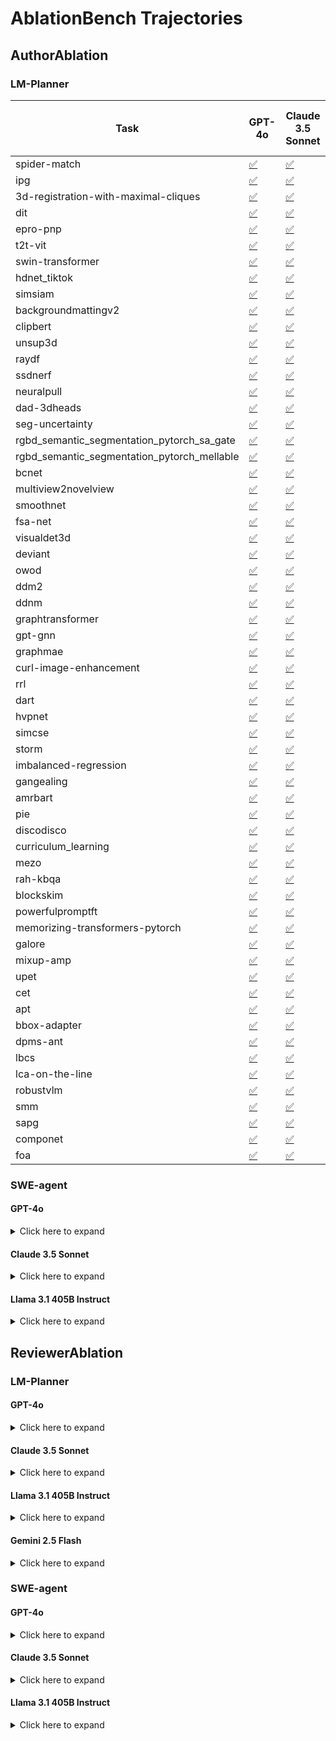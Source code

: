 # AblationBench Trajectories

## AuthorAblation


### LM-Planner

| Task | GPT-4o | Claude 3.5 Sonnet | Llama 3.1 405B Instruct | Gemini 2.5 Flash | o3-mini |
|------|----|----|----|----|----|
| spider-match | [✅](/trajectories/lm-planner/gpt-4o/spider-match) | [✅](/trajectories/lm-planner/claude-35-sonnet/spider-match) | [✅](/trajectories/lm-planner/llama-31-405b-instruct/spider-match) | [✅](/trajectories/lm-planner/gemini-25-flash/spider-match) | [✅](/trajectories/lm-planner/o3-mini/spider-match) |
| ipg | [✅](/trajectories/lm-planner/gpt-4o/ipg) | [✅](/trajectories/lm-planner/claude-35-sonnet/ipg) | [✅](/trajectories/lm-planner/llama-31-405b-instruct/ipg) | [✅](/trajectories/lm-planner/gemini-25-flash/ipg) | [✅](/trajectories/lm-planner/o3-mini/ipg) |
| 3d-registration-with-maximal-cliques | [✅](/trajectories/lm-planner/gpt-4o/3d-registration-with-maximal-cliques) | [✅](/trajectories/lm-planner/claude-35-sonnet/3d-registration-with-maximal-cliques) | [✅](/trajectories/lm-planner/llama-31-405b-instruct/3d-registration-with-maximal-cliques) | [✅](/trajectories/lm-planner/gemini-25-flash/3d-registration-with-maximal-cliques) | [✅](/trajectories/lm-planner/o3-mini/3d-registration-with-maximal-cliques) |
| dit | [✅](/trajectories/lm-planner/gpt-4o/dit) | [✅](/trajectories/lm-planner/claude-35-sonnet/dit) | [✅](/trajectories/lm-planner/llama-31-405b-instruct/dit) | [✅](/trajectories/lm-planner/gemini-25-flash/dit) | [✅](/trajectories/lm-planner/o3-mini/dit) |
| epro-pnp | [✅](/trajectories/lm-planner/gpt-4o/epro-pnp) | [✅](/trajectories/lm-planner/claude-35-sonnet/epro-pnp) | [✅](/trajectories/lm-planner/llama-31-405b-instruct/epro-pnp) | [✅](/trajectories/lm-planner/gemini-25-flash/epro-pnp) | [✅](/trajectories/lm-planner/o3-mini/epro-pnp) |
| t2t-vit | [✅](/trajectories/lm-planner/gpt-4o/t2t-vit) | [✅](/trajectories/lm-planner/claude-35-sonnet/t2t-vit) | [✅](/trajectories/lm-planner/llama-31-405b-instruct/t2t-vit) | [✅](/trajectories/lm-planner/gemini-25-flash/t2t-vit) | [✅](/trajectories/lm-planner/o3-mini/t2t-vit) |
| swin-transformer | [✅](/trajectories/lm-planner/gpt-4o/swin-transformer) | [✅](/trajectories/lm-planner/claude-35-sonnet/swin-transformer) | [✅](/trajectories/lm-planner/llama-31-405b-instruct/swin-transformer) | [✅](/trajectories/lm-planner/gemini-25-flash/swin-transformer) | [✅](/trajectories/lm-planner/o3-mini/swin-transformer) |
| hdnet_tiktok | [✅](/trajectories/lm-planner/gpt-4o/hdnet_tiktok) | [✅](/trajectories/lm-planner/claude-35-sonnet/hdnet_tiktok) | [✅](/trajectories/lm-planner/llama-31-405b-instruct/hdnet_tiktok) | [✅](/trajectories/lm-planner/gemini-25-flash/hdnet_tiktok) | [✅](/trajectories/lm-planner/o3-mini/hdnet_tiktok) |
| simsiam | [✅](/trajectories/lm-planner/gpt-4o/simsiam) | [✅](/trajectories/lm-planner/claude-35-sonnet/simsiam) | [✅](/trajectories/lm-planner/llama-31-405b-instruct/simsiam) | [✅](/trajectories/lm-planner/gemini-25-flash/simsiam) | [✅](/trajectories/lm-planner/o3-mini/simsiam) |
| backgroundmattingv2 | [✅](/trajectories/lm-planner/gpt-4o/backgroundmattingv2) | [✅](/trajectories/lm-planner/claude-35-sonnet/backgroundmattingv2) | [✅](/trajectories/lm-planner/llama-31-405b-instruct/backgroundmattingv2) | [✅](/trajectories/lm-planner/gemini-25-flash/backgroundmattingv2) | [✅](/trajectories/lm-planner/o3-mini/backgroundmattingv2) |
| clipbert | [✅](/trajectories/lm-planner/gpt-4o/clipbert) | [✅](/trajectories/lm-planner/claude-35-sonnet/clipbert) | [✅](/trajectories/lm-planner/llama-31-405b-instruct/clipbert) | [✅](/trajectories/lm-planner/gemini-25-flash/clipbert) | [✅](/trajectories/lm-planner/o3-mini/clipbert) |
| unsup3d | [✅](/trajectories/lm-planner/gpt-4o/unsup3d) | [✅](/trajectories/lm-planner/claude-35-sonnet/unsup3d) | [✅](/trajectories/lm-planner/llama-31-405b-instruct/unsup3d) | [✅](/trajectories/lm-planner/gemini-25-flash/unsup3d) | [✅](/trajectories/lm-planner/o3-mini/unsup3d) |
| raydf | [✅](/trajectories/lm-planner/gpt-4o/raydf) | [✅](/trajectories/lm-planner/claude-35-sonnet/raydf) | [✅](/trajectories/lm-planner/llama-31-405b-instruct/raydf) | [✅](/trajectories/lm-planner/gemini-25-flash/raydf) | [✅](/trajectories/lm-planner/o3-mini/raydf) |
| ssdnerf | [✅](/trajectories/lm-planner/gpt-4o/ssdnerf) | [✅](/trajectories/lm-planner/claude-35-sonnet/ssdnerf) | [✅](/trajectories/lm-planner/llama-31-405b-instruct/ssdnerf) | [✅](/trajectories/lm-planner/gemini-25-flash/ssdnerf) | [✅](/trajectories/lm-planner/o3-mini/ssdnerf) |
| neuralpull | [✅](/trajectories/lm-planner/gpt-4o/neuralpull) | [✅](/trajectories/lm-planner/claude-35-sonnet/neuralpull) | [✅](/trajectories/lm-planner/llama-31-405b-instruct/neuralpull) | [✅](/trajectories/lm-planner/gemini-25-flash/neuralpull) | [✅](/trajectories/lm-planner/o3-mini/neuralpull) |
| dad-3dheads | [✅](/trajectories/lm-planner/gpt-4o/dad-3dheads) | [✅](/trajectories/lm-planner/claude-35-sonnet/dad-3dheads) | [✅](/trajectories/lm-planner/llama-31-405b-instruct/dad-3dheads) | [✅](/trajectories/lm-planner/gemini-25-flash/dad-3dheads) | [✅](/trajectories/lm-planner/o3-mini/dad-3dheads) |
| seg-uncertainty | [✅](/trajectories/lm-planner/gpt-4o/seg-uncertainty) | [✅](/trajectories/lm-planner/claude-35-sonnet/seg-uncertainty) | [✅](/trajectories/lm-planner/llama-31-405b-instruct/seg-uncertainty) | [✅](/trajectories/lm-planner/gemini-25-flash/seg-uncertainty) | [✅](/trajectories/lm-planner/o3-mini/seg-uncertainty) |
| rgbd_semantic_segmentation_pytorch_sa_gate | [✅](/trajectories/lm-planner/gpt-4o/rgbd_semantic_segmentation_pytorch_sa_gate) | [✅](/trajectories/lm-planner/claude-35-sonnet/rgbd_semantic_segmentation_pytorch_sa_gate) | [✅](/trajectories/lm-planner/llama-31-405b-instruct/rgbd_semantic_segmentation_pytorch_sa_gate) | [✅](/trajectories/lm-planner/gemini-25-flash/rgbd_semantic_segmentation_pytorch_sa_gate) | [✅](/trajectories/lm-planner/o3-mini/rgbd_semantic_segmentation_pytorch_sa_gate) |
| rgbd_semantic_segmentation_pytorch_mellable | [✅](/trajectories/lm-planner/gpt-4o/rgbd_semantic_segmentation_pytorch_mellable) | [✅](/trajectories/lm-planner/claude-35-sonnet/rgbd_semantic_segmentation_pytorch_mellable) | [✅](/trajectories/lm-planner/llama-31-405b-instruct/rgbd_semantic_segmentation_pytorch_mellable) | [✅](/trajectories/lm-planner/gemini-25-flash/rgbd_semantic_segmentation_pytorch_mellable) | [✅](/trajectories/lm-planner/o3-mini/rgbd_semantic_segmentation_pytorch_mellable) |
| bcnet | [✅](/trajectories/lm-planner/gpt-4o/bcnet) | [✅](/trajectories/lm-planner/claude-35-sonnet/bcnet) | [✅](/trajectories/lm-planner/llama-31-405b-instruct/bcnet) | [✅](/trajectories/lm-planner/gemini-25-flash/bcnet) | [✅](/trajectories/lm-planner/o3-mini/bcnet) |
| multiview2novelview | [✅](/trajectories/lm-planner/gpt-4o/multiview2novelview) | [✅](/trajectories/lm-planner/claude-35-sonnet/multiview2novelview) | [✅](/trajectories/lm-planner/llama-31-405b-instruct/multiview2novelview) | [✅](/trajectories/lm-planner/gemini-25-flash/multiview2novelview) | [✅](/trajectories/lm-planner/o3-mini/multiview2novelview) |
| smoothnet | [✅](/trajectories/lm-planner/gpt-4o/smoothnet) | [✅](/trajectories/lm-planner/claude-35-sonnet/smoothnet) | [✅](/trajectories/lm-planner/llama-31-405b-instruct/smoothnet) | [✅](/trajectories/lm-planner/gemini-25-flash/smoothnet) | [✅](/trajectories/lm-planner/o3-mini/smoothnet) |
| fsa-net | [✅](/trajectories/lm-planner/gpt-4o/fsa-net) | [✅](/trajectories/lm-planner/claude-35-sonnet/fsa-net) | [✅](/trajectories/lm-planner/llama-31-405b-instruct/fsa-net) | [✅](/trajectories/lm-planner/gemini-25-flash/fsa-net) | [✅](/trajectories/lm-planner/o3-mini/fsa-net) |
| visualdet3d | [✅](/trajectories/lm-planner/gpt-4o/visualdet3d) | [✅](/trajectories/lm-planner/claude-35-sonnet/visualdet3d) | [✅](/trajectories/lm-planner/llama-31-405b-instruct/visualdet3d) | [✅](/trajectories/lm-planner/gemini-25-flash/visualdet3d) | [✅](/trajectories/lm-planner/o3-mini/visualdet3d) |
| deviant | [✅](/trajectories/lm-planner/gpt-4o/deviant) | [✅](/trajectories/lm-planner/claude-35-sonnet/deviant) | [✅](/trajectories/lm-planner/llama-31-405b-instruct/deviant) | [✅](/trajectories/lm-planner/gemini-25-flash/deviant) | [✅](/trajectories/lm-planner/o3-mini/deviant) |
| owod | [✅](/trajectories/lm-planner/gpt-4o/owod) | [✅](/trajectories/lm-planner/claude-35-sonnet/owod) | [✅](/trajectories/lm-planner/llama-31-405b-instruct/owod) | [✅](/trajectories/lm-planner/gemini-25-flash/owod) | [✅](/trajectories/lm-planner/o3-mini/owod) |
| ddm2 | [✅](/trajectories/lm-planner/gpt-4o/ddm2) | [✅](/trajectories/lm-planner/claude-35-sonnet/ddm2) | [✅](/trajectories/lm-planner/llama-31-405b-instruct/ddm2) | [✅](/trajectories/lm-planner/gemini-25-flash/ddm2) | [✅](/trajectories/lm-planner/o3-mini/ddm2) |
| ddnm | [✅](/trajectories/lm-planner/gpt-4o/ddnm) | [✅](/trajectories/lm-planner/claude-35-sonnet/ddnm) | [✅](/trajectories/lm-planner/llama-31-405b-instruct/ddnm) | [✅](/trajectories/lm-planner/gemini-25-flash/ddnm) | [✅](/trajectories/lm-planner/o3-mini/ddnm) |
| graphtransformer | [✅](/trajectories/lm-planner/gpt-4o/graphtransformer) | [✅](/trajectories/lm-planner/claude-35-sonnet/graphtransformer) | [✅](/trajectories/lm-planner/llama-31-405b-instruct/graphtransformer) | [✅](/trajectories/lm-planner/gemini-25-flash/graphtransformer) | [✅](/trajectories/lm-planner/o3-mini/graphtransformer) |
| gpt-gnn | [✅](/trajectories/lm-planner/gpt-4o/gpt-gnn) | [✅](/trajectories/lm-planner/claude-35-sonnet/gpt-gnn) | [✅](/trajectories/lm-planner/llama-31-405b-instruct/gpt-gnn) | [✅](/trajectories/lm-planner/gemini-25-flash/gpt-gnn) | [✅](/trajectories/lm-planner/o3-mini/gpt-gnn) |
| graphmae | [✅](/trajectories/lm-planner/gpt-4o/graphmae) | [✅](/trajectories/lm-planner/claude-35-sonnet/graphmae) | [✅](/trajectories/lm-planner/llama-31-405b-instruct/graphmae) | [✅](/trajectories/lm-planner/gemini-25-flash/graphmae) | [✅](/trajectories/lm-planner/o3-mini/graphmae) |
| curl-image-enhancement | [✅](/trajectories/lm-planner/gpt-4o/curl-image-enhancement) | [✅](/trajectories/lm-planner/claude-35-sonnet/curl-image-enhancement) | [✅](/trajectories/lm-planner/llama-31-405b-instruct/curl-image-enhancement) | [✅](/trajectories/lm-planner/gemini-25-flash/curl-image-enhancement) | [✅](/trajectories/lm-planner/o3-mini/curl-image-enhancement) |
| rrl | [✅](/trajectories/lm-planner/gpt-4o/rrl) | [✅](/trajectories/lm-planner/claude-35-sonnet/rrl) | [✅](/trajectories/lm-planner/llama-31-405b-instruct/rrl) | [✅](/trajectories/lm-planner/gemini-25-flash/rrl) | [✅](/trajectories/lm-planner/o3-mini/rrl) |
| dart | [✅](/trajectories/lm-planner/gpt-4o/dart) | [✅](/trajectories/lm-planner/claude-35-sonnet/dart) | [✅](/trajectories/lm-planner/llama-31-405b-instruct/dart) | [✅](/trajectories/lm-planner/gemini-25-flash/dart) | [✅](/trajectories/lm-planner/o3-mini/dart) |
| hvpnet | [✅](/trajectories/lm-planner/gpt-4o/hvpnet) | [✅](/trajectories/lm-planner/claude-35-sonnet/hvpnet) | [✅](/trajectories/lm-planner/llama-31-405b-instruct/hvpnet) | [✅](/trajectories/lm-planner/gemini-25-flash/hvpnet) | [✅](/trajectories/lm-planner/o3-mini/hvpnet) |
| simcse | [✅](/trajectories/lm-planner/gpt-4o/simcse) | [✅](/trajectories/lm-planner/claude-35-sonnet/simcse) | [✅](/trajectories/lm-planner/llama-31-405b-instruct/simcse) | [✅](/trajectories/lm-planner/gemini-25-flash/simcse) | [✅](/trajectories/lm-planner/o3-mini/simcse) |
| storm | [✅](/trajectories/lm-planner/gpt-4o/storm) | [✅](/trajectories/lm-planner/claude-35-sonnet/storm) | [✅](/trajectories/lm-planner/llama-31-405b-instruct/storm) | [✅](/trajectories/lm-planner/gemini-25-flash/storm) | [✅](/trajectories/lm-planner/o3-mini/storm) |
| imbalanced-regression | [✅](/trajectories/lm-planner/gpt-4o/imbalanced-regression) | [✅](/trajectories/lm-planner/claude-35-sonnet/imbalanced-regression) | [✅](/trajectories/lm-planner/llama-31-405b-instruct/imbalanced-regression) | [✅](/trajectories/lm-planner/gemini-25-flash/imbalanced-regression) | [✅](/trajectories/lm-planner/o3-mini/imbalanced-regression) |
| gangealing | [✅](/trajectories/lm-planner/gpt-4o/gangealing) | [✅](/trajectories/lm-planner/claude-35-sonnet/gangealing) | [✅](/trajectories/lm-planner/llama-31-405b-instruct/gangealing) | [✅](/trajectories/lm-planner/gemini-25-flash/gangealing) | [✅](/trajectories/lm-planner/o3-mini/gangealing) |
| amrbart | [✅](/trajectories/lm-planner/gpt-4o/amrbart) | [✅](/trajectories/lm-planner/claude-35-sonnet/amrbart) | [✅](/trajectories/lm-planner/llama-31-405b-instruct/amrbart) | [✅](/trajectories/lm-planner/gemini-25-flash/amrbart) | [✅](/trajectories/lm-planner/o3-mini/amrbart) |
| pie | [✅](/trajectories/lm-planner/gpt-4o/pie) | [✅](/trajectories/lm-planner/claude-35-sonnet/pie) | [✅](/trajectories/lm-planner/llama-31-405b-instruct/pie) | [✅](/trajectories/lm-planner/gemini-25-flash/pie) | [✅](/trajectories/lm-planner/o3-mini/pie) |
| discodisco | [✅](/trajectories/lm-planner/gpt-4o/discodisco) | [✅](/trajectories/lm-planner/claude-35-sonnet/discodisco) | [✅](/trajectories/lm-planner/llama-31-405b-instruct/discodisco) | [✅](/trajectories/lm-planner/gemini-25-flash/discodisco) | [✅](/trajectories/lm-planner/o3-mini/discodisco) |
| curriculum_learning | [✅](/trajectories/lm-planner/gpt-4o/curriculum_learning) | [✅](/trajectories/lm-planner/claude-35-sonnet/curriculum_learning) | [✅](/trajectories/lm-planner/llama-31-405b-instruct/curriculum_learning) | [✅](/trajectories/lm-planner/gemini-25-flash/curriculum_learning) | [✅](/trajectories/lm-planner/o3-mini/curriculum_learning) |
| mezo | [✅](/trajectories/lm-planner/gpt-4o/mezo) | [✅](/trajectories/lm-planner/claude-35-sonnet/mezo) | [✅](/trajectories/lm-planner/llama-31-405b-instruct/mezo) | [✅](/trajectories/lm-planner/gemini-25-flash/mezo) | [✅](/trajectories/lm-planner/o3-mini/mezo) |
| rah-kbqa | [✅](/trajectories/lm-planner/gpt-4o/rah-kbqa) | [✅](/trajectories/lm-planner/claude-35-sonnet/rah-kbqa) | [✅](/trajectories/lm-planner/llama-31-405b-instruct/rah-kbqa) | [✅](/trajectories/lm-planner/gemini-25-flash/rah-kbqa) | [✅](/trajectories/lm-planner/o3-mini/rah-kbqa) |
| blockskim | [✅](/trajectories/lm-planner/gpt-4o/blockskim) | [✅](/trajectories/lm-planner/claude-35-sonnet/blockskim) | [✅](/trajectories/lm-planner/llama-31-405b-instruct/blockskim) | [✅](/trajectories/lm-planner/gemini-25-flash/blockskim) | [✅](/trajectories/lm-planner/o3-mini/blockskim) |
| powerfulpromptft | [✅](/trajectories/lm-planner/gpt-4o/powerfulpromptft) | [✅](/trajectories/lm-planner/claude-35-sonnet/powerfulpromptft) | [✅](/trajectories/lm-planner/llama-31-405b-instruct/powerfulpromptft) | [✅](/trajectories/lm-planner/gemini-25-flash/powerfulpromptft) | [✅](/trajectories/lm-planner/o3-mini/powerfulpromptft) |
| memorizing-transformers-pytorch | [✅](/trajectories/lm-planner/gpt-4o/memorizing-transformers-pytorch) | [✅](/trajectories/lm-planner/claude-35-sonnet/memorizing-transformers-pytorch) | [✅](/trajectories/lm-planner/llama-31-405b-instruct/memorizing-transformers-pytorch) | [✅](/trajectories/lm-planner/gemini-25-flash/memorizing-transformers-pytorch) | [✅](/trajectories/lm-planner/o3-mini/memorizing-transformers-pytorch) |
| galore | [✅](/trajectories/lm-planner/gpt-4o/galore) | [✅](/trajectories/lm-planner/claude-35-sonnet/galore) | [✅](/trajectories/lm-planner/llama-31-405b-instruct/galore) | [✅](/trajectories/lm-planner/gemini-25-flash/galore) | [✅](/trajectories/lm-planner/o3-mini/galore) |
| mixup-amp | [✅](/trajectories/lm-planner/gpt-4o/mixup-amp) | [✅](/trajectories/lm-planner/claude-35-sonnet/mixup-amp) | [✅](/trajectories/lm-planner/llama-31-405b-instruct/mixup-amp) | [✅](/trajectories/lm-planner/gemini-25-flash/mixup-amp) | [✅](/trajectories/lm-planner/o3-mini/mixup-amp) |
| upet | [✅](/trajectories/lm-planner/gpt-4o/upet) | [✅](/trajectories/lm-planner/claude-35-sonnet/upet) | [✅](/trajectories/lm-planner/llama-31-405b-instruct/upet) | [✅](/trajectories/lm-planner/gemini-25-flash/upet) | [✅](/trajectories/lm-planner/o3-mini/upet) |
| cet | [✅](/trajectories/lm-planner/gpt-4o/cet) | [✅](/trajectories/lm-planner/claude-35-sonnet/cet) | [✅](/trajectories/lm-planner/llama-31-405b-instruct/cet) | [✅](/trajectories/lm-planner/gemini-25-flash/cet) | [✅](/trajectories/lm-planner/o3-mini/cet) |
| apt | [✅](/trajectories/lm-planner/gpt-4o/apt) | [✅](/trajectories/lm-planner/claude-35-sonnet/apt) | [✅](/trajectories/lm-planner/llama-31-405b-instruct/apt) | [✅](/trajectories/lm-planner/gemini-25-flash/apt) | [✅](/trajectories/lm-planner/o3-mini/apt) |
| bbox-adapter | [✅](/trajectories/lm-planner/gpt-4o/bbox-adapter) | [✅](/trajectories/lm-planner/claude-35-sonnet/bbox-adapter) | [✅](/trajectories/lm-planner/llama-31-405b-instruct/bbox-adapter) | [✅](/trajectories/lm-planner/gemini-25-flash/bbox-adapter) | [✅](/trajectories/lm-planner/o3-mini/bbox-adapter) |
| dpms-ant | [✅](/trajectories/lm-planner/gpt-4o/dpms-ant) | [✅](/trajectories/lm-planner/claude-35-sonnet/dpms-ant) | [✅](/trajectories/lm-planner/llama-31-405b-instruct/dpms-ant) | [✅](/trajectories/lm-planner/gemini-25-flash/dpms-ant) | [✅](/trajectories/lm-planner/o3-mini/dpms-ant) |
| lbcs | [✅](/trajectories/lm-planner/gpt-4o/lbcs) | [✅](/trajectories/lm-planner/claude-35-sonnet/lbcs) | [✅](/trajectories/lm-planner/llama-31-405b-instruct/lbcs) | [✅](/trajectories/lm-planner/gemini-25-flash/lbcs) | [✅](/trajectories/lm-planner/o3-mini/lbcs) |
| lca-on-the-line | [✅](/trajectories/lm-planner/gpt-4o/lca-on-the-line) | [✅](/trajectories/lm-planner/claude-35-sonnet/lca-on-the-line) | [✅](/trajectories/lm-planner/llama-31-405b-instruct/lca-on-the-line) | [✅](/trajectories/lm-planner/gemini-25-flash/lca-on-the-line) | [✅](/trajectories/lm-planner/o3-mini/lca-on-the-line) |
| robustvlm | [✅](/trajectories/lm-planner/gpt-4o/robustvlm) | [✅](/trajectories/lm-planner/claude-35-sonnet/robustvlm) | [✅](/trajectories/lm-planner/llama-31-405b-instruct/robustvlm) | [✅](/trajectories/lm-planner/gemini-25-flash/robustvlm) | [✅](/trajectories/lm-planner/o3-mini/robustvlm) |
| smm | [✅](/trajectories/lm-planner/gpt-4o/smm) | [✅](/trajectories/lm-planner/claude-35-sonnet/smm) | [✅](/trajectories/lm-planner/llama-31-405b-instruct/smm) | [✅](/trajectories/lm-planner/gemini-25-flash/smm) | [✅](/trajectories/lm-planner/o3-mini/smm) |
| sapg | [✅](/trajectories/lm-planner/gpt-4o/sapg) | [✅](/trajectories/lm-planner/claude-35-sonnet/sapg) | [✅](/trajectories/lm-planner/llama-31-405b-instruct/sapg) | [✅](/trajectories/lm-planner/gemini-25-flash/sapg) | [✅](/trajectories/lm-planner/o3-mini/sapg) |
| componet | [✅](/trajectories/lm-planner/gpt-4o/componet) | [✅](/trajectories/lm-planner/claude-35-sonnet/componet) | [✅](/trajectories/lm-planner/llama-31-405b-instruct/componet) | [✅](/trajectories/lm-planner/gemini-25-flash/componet) | [✅](/trajectories/lm-planner/o3-mini/componet) |
| foa | [✅](/trajectories/lm-planner/gpt-4o/foa) | [✅](/trajectories/lm-planner/claude-35-sonnet/foa) | [✅](/trajectories/lm-planner/llama-31-405b-instruct/foa) | [✅](/trajectories/lm-planner/gemini-25-flash/foa) | [✅](/trajectories/lm-planner/o3-mini/foa) |

### SWE-agent

#### GPT-4o
<details>
<summary>Click here to expand</summary>

</details>

#### Claude 3.5 Sonnet
<details>
<summary>Click here to expand</summary>

</details>

#### Llama 3.1 405B Instruct
<details>
<summary>Click here to expand</summary>

</details>

## ReviewerAblation

### LM-Planner
#### GPT-4o
<details>
<summary>Click here to expand</summary>

</details>

#### Claude 3.5 Sonnet
<details>
<summary>Click here to expand</summary>

</details>

#### Llama 3.1 405B Instruct
<details>
<summary>Click here to expand</summary>

</details>

#### Gemini 2.5 Flash
<details>
<summary>Click here to expand</summary>

</details>

### SWE-agent

#### GPT-4o
<details>
<summary>Click here to expand</summary>

</details>

#### Claude 3.5 Sonnet
<details>
<summary>Click here to expand</summary>

</details>

#### Llama 3.1 405B Instruct
<details>
<summary>Click here to expand</summary>

</details>